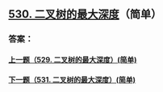 ## [530. 二叉树的最大深度](https://leetcode-cn.com/problems/merge-two-sorted-lists/)（简单）





### 答案：



#### [上一题（529. 二叉树的最大深度）(简单)](https://github.com/sdwwld/leetCode/blob/master/src/main/java/com/wld/java/leetcode/leetCode0529.md)

#### [下一题（531. 二叉树的最大深度）(简单)](https://github.com/sdwwld/leetCode/blob/master/src/main/java/com/wld/java/leetcode/leetCode0531.md)